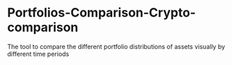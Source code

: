 # Portfolios-Comparison-Crypto-comparison
The tool to compare the different portfolio distributions of assets visually by different time periods 
